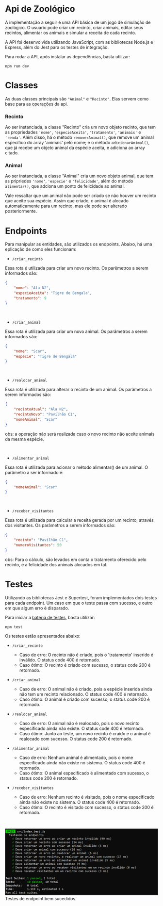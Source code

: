 # Api de Zoológico

A implementação a seguir é uma API básica de um jogo de simulação de zoológico. O usuário pode criar um recinto, criar animais, editar seus recintos, alimentar os animais e simular a receita de cada recinto.

A API foi desenvolvida utilizando JavaScript, com as bibliotecas Node.js e Express, além do Jest para os testes de integração.

Para rodar a API, após instalar as dependências, basta utilizar:
```
npm run dev
```

# Classes
As duas classes principais são `"Animal"` e `"Recinto"`. Elas servem como base para as operações da api.

### Recinto
Ao ser instanciada, a classe "Recinto" cria um novo objeto recinto, que tem as propriedades `'nome'`, `'especieAceita'`, `'tratamento'`, `'animais'` e `'renda'`. Além disso, há o método `removerAnimal()`, que remove um animal específico do array 'animais' pelo nome; e o método `adicionarAnimal()`, que já recebe um objeto animal da espécie aceita, e adiciona ao array citado.

### Animal
Ao ser instanciada, a classe "Animal" cria um novo objeto animal, que tem as pripriedes `'nome'`, `'especie'` e `'felicidade'`, além do método `alimentar()`, que adciona um ponto de felicidade ao animal. 

Vale ressaltar que um animal não pode ser criado se não houver um recinto que aceite sua espécie. Assim que criado, o animal é alocado automaticamente para um recinto, mas ele pode ser alterado posteriormente.

# Endpoints
Para manipular as entidades, são utilizados os endpoints. Abaixo, há uma eplicação de como eles funcionam: 

- `/criar_recinto`

Essa rota é utilizada para criar um novo recinto. Os parêmetros a serem informados são:

```json
{
    "nome": "Ala N2",
    "especieAceita": "Tigre de Bengala",
    "tratamento": 9
}
```
<br>

- `/criar_animal`

Essa rota é utilizada para criar um novo animal. Os parâmetros a serem informados são:

```json
{
    "nome": "Scar",
    "especie": "Tigre de Bengala"
}
```
<br>

- `/realocar_animal`

Essa rota é utilizada para alterar o recinto de um animal. Os parâmetros a serem informados são:

```json
{
    "recintoAtual": "Ala N2",
    "recintoNovo": "Pavilhão C1",
    "nomeAnimal": "Scar"
}
```
obs: a operação não será realizada caso o novo recinto não aceite animais da mesma espécie.

<br>

- `/alimentar_animal`

Essa rota é utilizada para acionar o método alimentar() de um animal. O parâmetro a ser informado é:

```json
{
    "nomeAnimal": "Scar"
}
```
<br>

- `/receber_visitantes`

Essa rota é utilizada para calcular a receita gerada por um recinto, através dos visitantes.
Os parâmetros a serem informados são:

```json
{
    "recinto": "Pavilhão C1",
    "numeroVisitantes": 50
}
```
obs: Para o cálculo, são levados em conta o tratamento oferecido pelo recinto, e a felicidade dos animais alocados em tal.

# Testes

Utilizando as bibliotecas Jest e Supertest, foram implementados dois testes para cada endpoint. Um caso em que o teste passa com sucesso, e outro em que algum erro é disparado.

Para iniciar a [bateria de testes](./src/index.test.js), basta utilizar:
```
npm test
```
Os testes estão apresentados abaixo: 

- `/criar_recinto`
    - Caso de erro: O recinto não é criado, pois o 'tratamento' inserido é inválido. O status code 400 é retornado. 
    - Caso ótimo: O recinto é criado com sucesso, o status code 200 é retornado.


- `/criar_animal`
    - Caso de erro: O animal não é criado, pois a espécie inserida ainda não tem um recinto relacionado. O status code 400 é retornado.
    - Caso ótimo: O animal é criado com sucesso, o status code 200 é retornado.


- `/realocar_animal`
    - Caso de erro: O animal não é realocado, pois o novo recinto especificado ainda não existe. O status code 400 é retornado.
    - Caso ótimo: Junto ao teste, um novo recinto é craido e o animal é realocado com sucesso. O status code 200 é retornado.


- `/alimentar_animal`
    - Caso de erro: Nenhum animal é alimentado, pois o nome especificado ainda não existe no sistema. O status code 400 é retornado.
    - Caso ótimo: O animal especificado é alimentado com sucesso, o status code 200 é retornado.

- `/receber_visitantes`
    - Caso de erro: Nenhum recinto é visitado, pois o nome especificado ainda não existe no sistema. O status code 400 é retornado.
    - Caso ótimo: O recinto é visitado com sucesso, o status code 200 é retornado.

<br>

![Testes terminal](testes.png)
Testes de endpoint bem sucedidos.